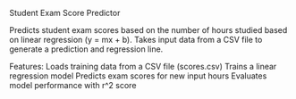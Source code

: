 Student Exam Score Predictor

Predicts student exam scores based on the number of hours studied based on linear regression (y = mx + b).
Takes input data from a CSV file to generate a prediction and regression line.

Features:
Loads training data from a CSV file (scores.csv)
Trains a linear regression model
Predicts exam scores for new input hours
Evaluates model performance with r^2 score